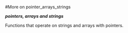 #More on pointer_arrays_strings

***pointers, arrays and strings***

Functions that operate on strings and arrays with pointers.

